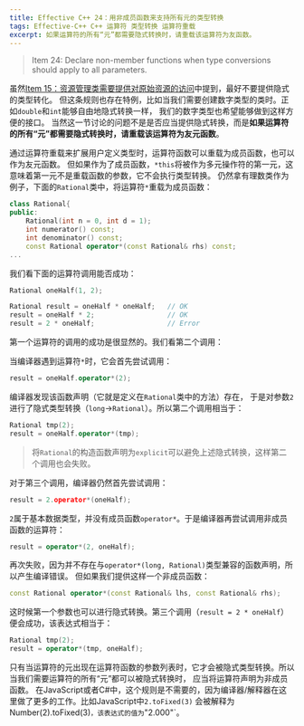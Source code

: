 ```yaml
---
title: Effective C++ 24：用非成员函数来支持所有元的类型转换
tags: Effective-C++ C++ 运算符 类型转换 运算符重载
excerpt: 如果运算符的所有“元”都需要隐式转换时，请重载该运算符为友函数。
---
```


> Item 24: Declare non-member functions when type conversions should apply to all parameters.

虽然[Item 15：资源管理类需要提供对原始资源的访问][item15]中提到，最好不要提供隐式的类型转化。
但这条规则也存在特例，比如当我们需要创建数字类型的类时。正如`double`和`int`能够自由地隐式转换一样，
我们的数字类型也希望能够做到这样方便的接口。
当然这一节讨论的问题不是是否应当提供隐式转换，而是**如果运算符的所有“元”都需要隐式转换时，请重载该运算符为友元函数**。

通过运算符重载来扩展用户定义类型时，运算符函数可以重载为成员函数，也可以作为友元函数。
但如果作为了成员函数，`*this`将被作为多元操作符的第一元，这意味着第一元不是重载函数的参数，它不会执行类型转换。
仍然拿有理数类作为例子，下面的`Rational`类中，将运算符`*`重载为成员函数：

```cpp
class Rational{
public: 
    Rational(int n = 0, int d = 1);
    int numerator() const;
    int denominator() const;
    const Rational operator*(const Rational& rhs) const;
...
```

<!--more-->

我们看下面的运算符调用能否成功：

```cpp
Rational oneHalf(1, 2);

Rational result = oneHalf * oneHalf;   // OK
result = oneHalf * 2;                  // OK
result = 2 * oneHalf;                  // Error
```

第一个运算符的调用的成功是很显然的。我们看第二个调用：

当编译器遇到运算符`*`时，它会首先尝试调用：

```cpp
result = oneHalf.operator*(2);
```

编译器发现该函数声明（它就是定义在`Rational`类中的方法）存在，
于是对参数`2`进行了隐式类型转换（`long`->`Rational`）。所以第二个调用相当于：

```cpp
Rational tmp(2);
result = oneHalf.operator*(tmp);
```

> 将`Rational`的构造函数声明为`explicit`可以避免上述隐式转换，这样第二个调用也会失败。

对于第三个调用，编译器仍然首先尝试调用：

```cpp
result = 2.operator*(oneHalf);
```

`2`属于基本数据类型，并没有成员函数`operator*`。于是编译器再尝试调用非成员函数的运算符：

```cpp
result = operator*(2, oneHalf);
```

再次失败，因为并不存在与`operator*(long, Rational)`类型兼容的函数声明，所以产生编译错误。
但如果我们提供这样一个非成员函数：

```cpp
const Rational operator*(const Rational& lhs, const Rational& rhs);
```

这时候第一个参数也可以进行隐式转换。第三个调用（`result = 2 * oneHalf`）便会成功，该表达式相当于：

```cpp
Rational tmp(2);
result = operator*(tmp, oneHalf);
```

只有当运算符的元出现在运算符函数的参数列表时，它才会被隐式类型转换。所以当我们需要运算符的所有“元”都可以被隐式转换时，
应当将运算符声明为非成员函数。
在JavaScript或者C#中，这个规则是不需要的，因为编译器/解释器在这里做了更多的工作。比如JavaScript中`2.toFixed(3)`
会被解释为Number(2).toFixed(3)`，该表达式的值为`"2.000"`。

[item15]: /2015/08/05/effective-cpp-15.html
